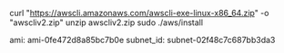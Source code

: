 curl "https://awscli.amazonaws.com/awscli-exe-linux-x86_64.zip" -o "awscliv2.zip"
unzip awscliv2.zip
sudo ./aws/install



ami: ami-0fe472d8a85bc7b0e
subnet_id: subnet-02f48c7c687bb3da3